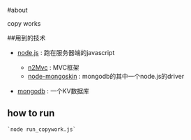 #about

  copy works
  
##用到的技术

+ [node.js](http://nodejs.org) : 跑在服务器端的javascript

    + [n2Mvc](https://github.com/QLeelulu/n2Mvc) : MVC框架
    + [node-mongoskin](https://github.com/guileen/node-mongoskin) : mongodb的其中一个node.js的driver
    
+ [mongodb](http://www.mongodb.org/) : 一个KV数据库

## how to run

    `node run_copywork.js`